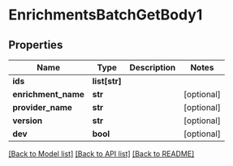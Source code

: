 # EnrichmentsBatchGetBody1

## Properties
Name | Type | Description | Notes
------------ | ------------- | ------------- | -------------
**ids** | **list[str]** |  | 
**enrichment_name** | **str** |  | [optional] 
**provider_name** | **str** |  | [optional] 
**version** | **str** |  | [optional] 
**dev** | **bool** |  | [optional] 

[[Back to Model list]](../README.md#documentation-for-models) [[Back to API list]](../README.md#documentation-for-api-endpoints) [[Back to README]](../README.md)

